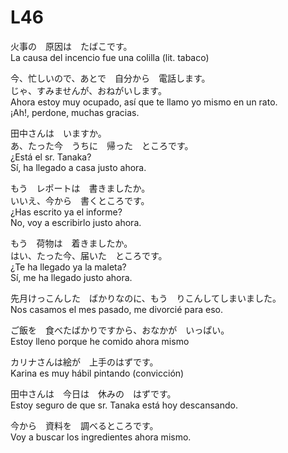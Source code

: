 # L46

火事の　原因は　たばこです。</br>
La causa del incencio fue una colilla (lit. tabaco)

今、忙しいので、あとで　自分から　電話します。</br>
じゃ、すみませんが、おねがいします。</br>
Ahora estoy muy ocupado, así que te llamo yo mismo en un rato.</br>
¡Ah!, perdone, muchas gracias. 

田中さんは　いますか。</br>
あ、たった今　うちに　帰った　ところです。</br>
¿Está el sr. Tanaka?</br>
Sí, ha llegado a casa justo ahora. 

もう　レポートは　書きましたか。</br>
いいえ、今から　書くところです。</br>
¿Has escrito ya el informe? </br>
No, voy a escribirlo justo ahora.

もう　荷物は　着きましたか。</br>
はい、たった今、届いた　ところです。</br>
¿Te ha llegado ya la maleta?</br>
Sí, me ha llegado justo ahora.

先月けっこんした　ばかりなのに、もう　りこんしてしまいました。</br>
Nos casamos el mes pasado, me divorcié para eso.

ご飯を　食べたばかりですから、おなかが　いっぱい。</br>
Estoy lleno porque he comido ahora mismo

カリナさんは絵が　上手のはずです。</br>
Karina es muy hábil pintando (convicción)

田中さんは　今日は　休みの　はずです。</br>
Estoy seguro de que sr. Tanaka está hoy descansando.

今から　資料を　調べるところです。</br>
Voy a buscar los ingredientes ahora mismo.
